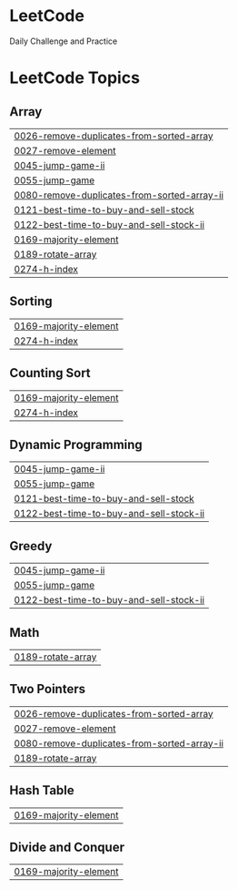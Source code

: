 # LeetCode
Daily Challenge and Practice

<!---LeetCode Topics Start-->
# LeetCode Topics
## Array
|  |
| ------- |
| [0026-remove-duplicates-from-sorted-array](https://github.com/David-del-pix/LeetCode/tree/master/0026-remove-duplicates-from-sorted-array) |
| [0027-remove-element](https://github.com/David-del-pix/LeetCode/tree/master/0027-remove-element) |
| [0045-jump-game-ii](https://github.com/David-del-pix/LeetCode/tree/master/0045-jump-game-ii) |
| [0055-jump-game](https://github.com/David-del-pix/LeetCode/tree/master/0055-jump-game) |
| [0080-remove-duplicates-from-sorted-array-ii](https://github.com/David-del-pix/LeetCode/tree/master/0080-remove-duplicates-from-sorted-array-ii) |
| [0121-best-time-to-buy-and-sell-stock](https://github.com/David-del-pix/LeetCode/tree/master/0121-best-time-to-buy-and-sell-stock) |
| [0122-best-time-to-buy-and-sell-stock-ii](https://github.com/David-del-pix/LeetCode/tree/master/0122-best-time-to-buy-and-sell-stock-ii) |
| [0169-majority-element](https://github.com/David-del-pix/LeetCode/tree/master/0169-majority-element) |
| [0189-rotate-array](https://github.com/David-del-pix/LeetCode/tree/master/0189-rotate-array) |
| [0274-h-index](https://github.com/David-del-pix/LeetCode/tree/master/0274-h-index) |
## Sorting
|  |
| ------- |
| [0169-majority-element](https://github.com/David-del-pix/LeetCode/tree/master/0169-majority-element) |
| [0274-h-index](https://github.com/David-del-pix/LeetCode/tree/master/0274-h-index) |
## Counting Sort
|  |
| ------- |
| [0169-majority-element](https://github.com/David-del-pix/LeetCode/tree/master/0169-majority-element) |
| [0274-h-index](https://github.com/David-del-pix/LeetCode/tree/master/0274-h-index) |
## Dynamic Programming
|  |
| ------- |
| [0045-jump-game-ii](https://github.com/David-del-pix/LeetCode/tree/master/0045-jump-game-ii) |
| [0055-jump-game](https://github.com/David-del-pix/LeetCode/tree/master/0055-jump-game) |
| [0121-best-time-to-buy-and-sell-stock](https://github.com/David-del-pix/LeetCode/tree/master/0121-best-time-to-buy-and-sell-stock) |
| [0122-best-time-to-buy-and-sell-stock-ii](https://github.com/David-del-pix/LeetCode/tree/master/0122-best-time-to-buy-and-sell-stock-ii) |
## Greedy
|  |
| ------- |
| [0045-jump-game-ii](https://github.com/David-del-pix/LeetCode/tree/master/0045-jump-game-ii) |
| [0055-jump-game](https://github.com/David-del-pix/LeetCode/tree/master/0055-jump-game) |
| [0122-best-time-to-buy-and-sell-stock-ii](https://github.com/David-del-pix/LeetCode/tree/master/0122-best-time-to-buy-and-sell-stock-ii) |
## Math
|  |
| ------- |
| [0189-rotate-array](https://github.com/David-del-pix/LeetCode/tree/master/0189-rotate-array) |
## Two Pointers
|  |
| ------- |
| [0026-remove-duplicates-from-sorted-array](https://github.com/David-del-pix/LeetCode/tree/master/0026-remove-duplicates-from-sorted-array) |
| [0027-remove-element](https://github.com/David-del-pix/LeetCode/tree/master/0027-remove-element) |
| [0080-remove-duplicates-from-sorted-array-ii](https://github.com/David-del-pix/LeetCode/tree/master/0080-remove-duplicates-from-sorted-array-ii) |
| [0189-rotate-array](https://github.com/David-del-pix/LeetCode/tree/master/0189-rotate-array) |
## Hash Table
|  |
| ------- |
| [0169-majority-element](https://github.com/David-del-pix/LeetCode/tree/master/0169-majority-element) |
## Divide and Conquer
|  |
| ------- |
| [0169-majority-element](https://github.com/David-del-pix/LeetCode/tree/master/0169-majority-element) |
<!---LeetCode Topics End-->